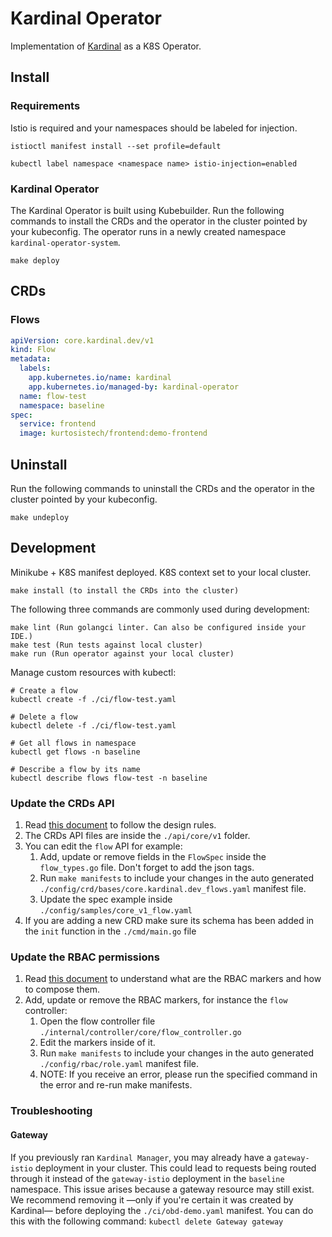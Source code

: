 # Kardinal Operator

Implementation of [Kardinal](https://github.com/kurtosis-tech/kardinal) as a K8S Operator.

## Install

### Requirements

Istio is required and your namespaces should be labeled for injection. 

```
istioctl manifest install --set profile=default

kubectl label namespace <namespace name> istio-injection=enabled
```

### Kardinal Operator

The Kardinal Operator is built using Kubebuilder.  Run the following commands to install the CRDs and the operator in the cluster pointed by your kubeconfig.  The operator runs in a newly created namespace `kardinal-operator-system`.

```
make deploy
```

## CRDs

### Flows

```yaml
apiVersion: core.kardinal.dev/v1
kind: Flow
metadata:
  labels:
    app.kubernetes.io/name: kardinal
    app.kubernetes.io/managed-by: kardinal-operator
  name: flow-test
  namespace: baseline
spec:
  service: frontend
  image: kurtosistech/frontend:demo-frontend
```

## Uninstall

Run the following commands to uninstall the CRDs and the operator in the cluster pointed by your kubeconfig.

```
make undeploy
```

## Development

Minikube + K8S manifest deployed. K8S context set to your local cluster.
```
make install (to install the CRDs into the cluster)
```

The following three commands are commonly used during development:

```
make lint (Run golangci linter. Can also be configured inside your IDE.)
make test (Run tests against local cluster)
make run (Run operator against your local cluster)
```

Manage custom resources with kubectl:

```
# Create a flow 
kubectl create -f ./ci/flow-test.yaml

# Delete a flow
kubectl delete -f ./ci/flow-test.yaml

# Get all flows in namespace
kubectl get flows -n baseline

# Describe a flow by its name 
kubectl describe flows flow-test -n baseline
```

### Update the CRDs API

1. Read [this document][api-design-doc] to follow the design rules.
2. The CRDs API files are inside the `./api/core/v1` folder.
3. You can edit the `flow` API for example:
   1. Add, update or remove fields in the `FlowSpec` inside the `flow_types.go` file. Don't forget to add the json tags.
   2. Run `make manifests` to include your changes in the auto generated `./config/crd/bases/core.kardinal.dev_flows.yaml` manifest file.
   3. Update the spec example inside `./config/samples/core_v1_flow.yaml`
4. If you are adding a new CRD make sure its schema has been added in the `init` function in the `./cmd/main.go` file


### Update the RBAC permissions

1. Read [this document][rbac-markers-doc] to understand what are the RBAC markers and how to compose them.
2. Add, update or remove the RBAC markers, for instance the `flow` controller:
   1. Open the flow controller file `./internal/controller/core/flow_controller.go`
   2. Edit the markers inside of it.
   3. Run `make manifests` to include your changes in the auto generated `./config/rbac/role.yaml` manifest file.
   4. NOTE: If you receive an error, please run the specified command in the error and re-run make manifests.

### Troubleshooting

#### Gateway

If you previously ran `Kardinal Manager`, you may already have a `gateway-istio` deployment in your cluster. This could lead to requests being 
routed through it instead of the `gateway-istio` deployment in the `baseline` namespace. This issue arises because a gateway resource may 
still exist. We recommend removing it —only if you're certain it was created by Kardinal— before deploying the `./ci/obd-demo.yaml` manifest. 
You can do this with the following command: `kubectl delete Gateway gateway`

[api-design-doc]: https://book.kubebuilder.io/cronjob-tutorial/api-design
[rbac-markers-doc]: https://book.kubebuilder.io/reference/markers/rbac
